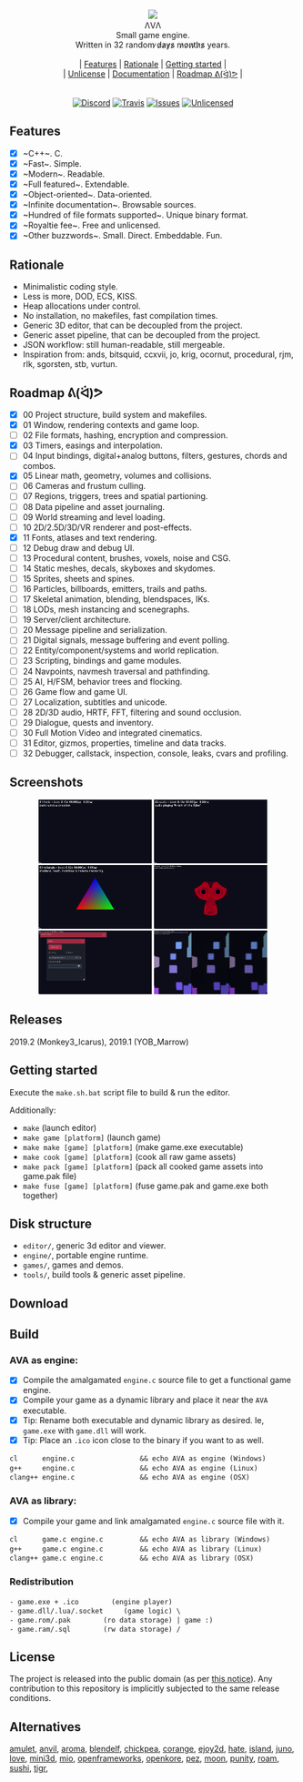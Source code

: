 <p align="center">
<br/>
  <img src="editor/assets/logo/free_logo_2.png" width="80px"/><br/>
  ΛVΛ<br/>
  Small game engine.<br/>
  Written in 32 random ̷d̷a̷y̷s̷ m̷o̷n̷t̷h̷s̷ years.<br/>
<br/>|
  <a href="#features">Features</a> |
  <a href="#rationale">Rationale</a> |
  <a href="#getting-started">Getting started</a> |
<br/>|
  <a href="#licensing">Unlicense</a> |
  <a href="#documentation">Documentation</a> |
  <a href="#roadmap-ᕕᐛᕗ">Roadmap ᕕ(ᐛ)ᕗ</a> |
<br/>
<br/>
<br/>
<a href="https://discord.gg/vu6Vt9d"><img alt="Discord" src="https://img.shields.io/badge/chat-AVA%20lounge-738bd7.svg?logo=discord"/></a>
<a href="https://travis-ci.org/r-lyeh/AVA"><img alt="Travis" src="https://api.travis-ci.org/r-lyeh/AVA.svg?branch=master"/></a>
<a href="https://github.com/r-lyeh/AVA/issues"><img alt="Issues" src="https://img.shields.io/github/issues-raw/r-lyeh/AVA.svg"/></a>
<a href="http://unlicense.org/"><img alt="Unlicensed" src="http://img.shields.io/badge/license-Unlicense-blue.svg?style=flat"/></a>
<br/>
</p>

## Features

- [x] ~C++~. C.
- [x] ~Fast~. Simple.
- [x] ~Modern~. Readable.
- [x] ~Full featured~. Extendable.
- [x] ~Object-oriented~. Data-oriented.
- [x] ~Infinite documentation~. Browsable sources.
- [x] ~Hundred of file formats supported~. Unique binary format.
- [x] ~Royaltie fee~. Free and unlicensed.
- [x] ~Other buzzwords~. Small. Direct. Embeddable. Fun.

## Rationale

- Minimalistic coding style.
- Less is more, DOD, ECS, KISS.
- Heap allocations under control.
- No installation, no makefiles, fast compilation times.
- Generic 3D editor, that can be decoupled from the project.
- Generic asset pipeline, that can be decoupled from the project.
- JSON workflow: still human-readable, still mergeable.
- Inspiration from: ands, bitsquid, ccxvii, jo, krig, ocornut, procedural, rjm, rlk, sgorsten, stb, vurtun.

## Roadmap ᕕ(ᐛ)ᕗ

- [x] 00 Project structure, build system and makefiles.
- [x] 01 Window, rendering contexts and game loop.
- [ ] 02 File formats, hashing, encryption and compression.
- [x] 03 Timers, easings and interpolation.
- [ ] 04 Input bindings, digital+analog buttons, filters, gestures, chords and combos.
- [x] 05 Linear math, geometry, volumes and collisions.
- [ ] 06 Cameras and frustum culling.
- [ ] 07 Regions, triggers, trees and spatial partioning.
- [ ] 08 Data pipeline and asset journaling.
- [ ] 09 World streaming and level loading.
- [ ] 10 2D/2.5D/3D/VR renderer and post-effects.
- [x] 11 Fonts, atlases and text rendering.
- [ ] 12 Debug draw and debug UI.
- [ ] 13 Procedural content, brushes, voxels, noise and CSG.
- [ ] 14 Static meshes, decals, skyboxes and skydomes.
- [ ] 15 Sprites, sheets and spines.
- [ ] 16 Particles, billboards, emitters, trails and paths.
- [ ] 17 Skeletal animation, blending, blendspaces, IKs.
- [ ] 18 LODs, mesh instancing and scenegraphs.
- [ ] 19 Server/client architecture.
- [ ] 20 Message pipeline and serialization.
- [ ] 21 Digital signals, message buffering and event polling.
- [ ] 22 Entity/component/systems and world replication.
- [ ] 23 Scripting, bindings and game modules.
- [ ] 24 Navpoints, navmesh traversal and pathfinding.
- [ ] 25 AI, H/FSM, behavior trees and flocking.
- [ ] 26 Game flow and game UI.
- [ ] 27 Localization, subtitles and unicode.
- [ ] 28 2D/3D audio, HRTF, FFT, filtering and sound occlusion.
- [ ] 29 Dialogue, quests and inventory.
- [ ] 30 Full Motion Video and integrated cinematics.
- [ ] 31 Editor, gizmos, properties, timeline and data tracks.
- [ ] 32 Debugger, callstack, inspection, console, leaks, cvars and profiling.

## Screenshots

<p align="center">
<!--img src="games/demos/00-build.gif" height="112px" title="Project structure and build system."-->
<img src="games/demos/01-hello.png"    height="112px" title="Window creation.">
<img src="games/demos/02-audio.png"    height="112px" title="Audio.">
<img src="games/demos/03-triangle.png" height="112px" title="Triangle.">
<img src="games/demos/04-mesh.png"     height="112px" title="Mesh and free camera.">
<img src="games/demos/05-ui.png"       height="112px" title="Developer UI widgets (wip).">
<img src="games/demos/06-postfx.png"   height="112px" title="Post-effects.">
</p>

## Releases

2019.2 (Monkey3_Icarus), 2019.1 (YOB_Marrow)

## Getting started

Execute the `make.sh.bat` script file to build & run the editor.

Additionally:
- `make`                        (launch editor)
- `make game [platform]`        (launch game)
- `make make [game] [platform]` (make game.exe executable)
- `make cook [game] [platform]` (cook all raw game assets)
- `make pack [game] [platform]` (pack all cooked game assets into game.pak file)
- `make fuse [game] [platform]` (fuse game.pak and game.exe both together)

## Disk structure

- `editor/`, generic 3d editor and viewer.
- `engine/`, portable engine runtime.
- `games/`, games and demos.
- `tools/`, build tools & generic asset pipeline.

## Download

## Build

### AVA as engine:
- [x] Compile the amalgamated `engine.c` source file to get a functional game engine.
- [x] Compile your game as a dynamic library and place it near the `AVA` executable.
- [x] Tip: Rename both executable and dynamic library as desired. Ie, `game.exe` with `game.dll` will work.
- [x] Tip: Place an `.ico` icon close to the binary if you want to as well.
```lisp
cl      engine.c                && echo AVA as engine (Windows)
g++     engine.c                && echo AVA as engine (Linux)
clang++ engine.c                && echo AVA as engine (OSX)
```

### AVA as library:
- [x] Compile your game and link amalgamated `engine.c` source file with it.
```lisp
cl      game.c engine.c         && echo AVA as library (Windows)
g++     game.c engine.c         && echo AVA as library (Linux)
clang++ game.c engine.c         && echo AVA as library (OSX)
```

### Redistribution
```
- game.exe + .ico        (engine player)
- game.dll/.lua/.socket     (game logic) \
- game.rom/.pak        (ro data storage) | game :)
- game.ram/.sql        (rw data storage) /
```

## License
The project is released into the public domain (as per [this notice](LICENSE)). Any contribution to this repository is implicitly subjected to the same release conditions.

## Alternatives
[amulet](https://google.com/search?q=game+engine+amulet&type=),
[anvil](https://google.com/search?q=game+engine+anvil&type=),
[aroma](https://google.com/search?q=game+engine+aroma&type=),
[blendelf](https://google.com/search?q=game+engine+blendelf&type=),
[chickpea](https://google.com/search?q=game+engine+chickpea&type=),
[corange](https://google.com/search?q=game+engine+corange&type=),
[ejoy2d](https://google.com/search?q=game+engine+ejoy2d&type=),
[hate](https://google.com/search?q=game+engine+hate&type=),
[island](https://google.com/search?q=game+engine+island&type=),
[juno](https://google.com/search?q=game+engine+juno&type=),
[love](https://google.com/search?q=game+engine+love&type=),
[mini3d](https://google.com/search?q=game+engine+mini3d&type=),
[mio](https://google.com/search?q=game+engine+mio&type=),
[openframeworks](https://google.com/search?q=game+engine+openframeworks&type=),
[openkore](https://google.com/search?q=game+engine+openkore&type=),
[pez](https://google.com/search?q=game+engine+pez&type=),
[moon](https://google.com/search?q=game+engine+moon&type=),
[punity](https://google.com/search?q=game+engine+punity&type=),
[roam](https://google.com/search?q=game+engine+roam&type=),
[sushi](https://google.com/search?q=game+engine+sushi&type=),
[tigr](https://google.com/search?q=game+engine+tigr&type=),
